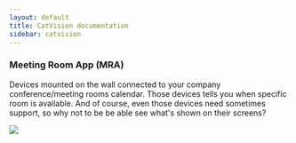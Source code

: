 ```yaml
---
layout: default
title: CatVision documentation
sidebar: catvision
---
```


### Meeting Room App \(MRA\)

Devices mounted on the wall connected to your company conference/meeting rooms calendar. Those devices tells you when specific room is available. And of course, even those devices need sometimes support, so why not to be be able see what's shown on their screens?

![]({{site.url}}/catvision/assets/images/cvio_example_meeting_room_app.png)

